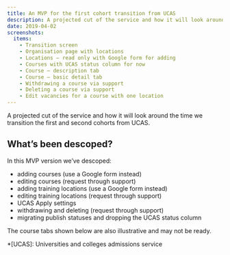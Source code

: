 ```yaml
---
title: An MVP for the first cohort transition from UCAS
description: A projected cut of the service and how it will look around the time we transition the first and second cohorts from UCAS
date: 2019-04-02
screenshots:
  items:
    - Transition screen
    - Organisation page with locations
    - Locations – read only with Google form for adding
    - Courses with UCAS status column for now
    - Course – description tab
    - Course – basic detail tab
    - Withdrawing a course via support
    - Deleting a course via support
    - Edit vacancies for a course with one location
---
```


A projected cut of the service and how it will look around the time we transition the first and second cohorts from UCAS.

## What’s been descoped?

In this MVP version we’ve descoped:

- adding courses (use a Google form instead)
- editing courses (request through support)
- adding training locations (use a Google form instead)
- editing training locations (request through support)
- UCAS Apply settings
- withdrawing and deleting (request through support)
- migrating publish statuses and dropping the UCAS status column

The course tabs shown below are also illustrative and may not be ready.

*[UCAS]: Universities and colleges admissions service
